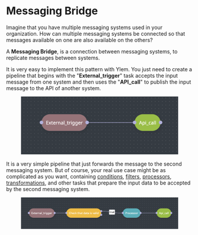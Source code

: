 # Messaging Bridge

Imagine that you have multiple messaging systems used in your organization. How can multiple messaging systems be connected so that messages available on one are also available on the others?

A **Messaging Bridge**, is a connection between messaging systems, to replicate messages between systems.

It is very easy to implement this pattern with Ylem. You just need to create a pipeline that begins with the "**External\_trigger**" task accepts the input message from one system and then uses the "**API\_call**" to publish the input message to the API of another system.

<figure><img src="../../.gitbook/assets/Screenshot 2024-05-03 at 20.32.12.png" alt=""><figcaption></figcaption></figure>

It is a very simple pipeline that just forwards the message to the second messaging system. But of course, your real use case might be as complicated as you want, containing [conditions](../../pipelines/tasks-ip/condition.md), [filters](../../pipelines/tasks-ip/filter.md), [processors](../../pipelines/tasks-ip/processor.md), [transformations](../../pipelines/tasks-ip/transformers.md), and other tasks that prepare the input data to be accepted by the second messaging system.

<figure><img src="../../.gitbook/assets/Screenshot 2024-05-03 at 20.35.43.png" alt=""><figcaption></figcaption></figure>
